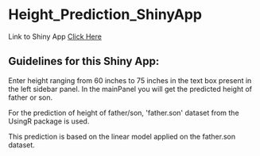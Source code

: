 # Height_Prediction_ShinyApp


Link to Shiny App [Click Here](https://sanketachari.shinyapps.io/Height_Prediction/)



## Guidelines for this Shiny App:

Enter height ranging from 60 inches to 75 inches in the text box present in the left sidebar panel. In the mainPanel you will get the predicted height of father or son.

For the prediction of height of father/son, 'father.son' dataset from the UsingR package is used.

This prediction is based on the linear model applied on the father.son dataset.
